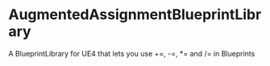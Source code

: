 # AugmentedAssignmentBlueprintLibrary
A BlueprintLibrary for UE4 that lets you use +=, -=, *= and /= in Blueprints
